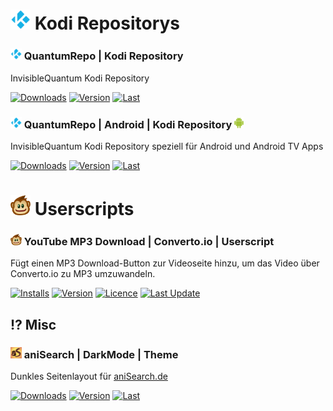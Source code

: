 # <a href="https://github.com/search?q=user%3AInvisibleQuantum+kodi"><img src="icons/kodi.svg" width="32"/></a> Kodi Repositorys

### <a href="../../../repository.quantumrepo"><img src="icons/kodi.svg" width="18"/></a> QuantumRepo | Kodi Repository
InvisibleQuantum Kodi Repository

[![Downloads](https://img.shields.io/github/downloads/invisiblequantum/repository.quantumrepo/total?color=important&label=Downloads&style=flat-square)](../../../repository.quantumrepo/releases/latest)
[![Version](https://img.shields.io/github/v/release/InvisibleQuantum/repository.quantumrepo?color=blue&label=Version&style=flat-square)](#)
[![Last](https://img.shields.io/github/release-date/InvisibleQuantum/repository.quantumrepo?color=blue&label=Letztes%20Update&style=flat-square)](#)<br>



### <a href="../../../repository.quantumrepo.android"><img src="icons/kodi.svg" width="18"/></a> QuantumRepo | Android | Kodi Repository <a href="../../../repository.quantumrepo.android"><img src="icons/android.svg" width="15"/></a>
InvisibleQuantum Kodi Repository speziell für Android und Android TV Apps

[![Downloads](https://img.shields.io/github/downloads/invisiblequantum/repository.quantumrepo.android/total?color=important&label=Downloads&style=flat-square)](../../../repository.quantumrepo.android/releases/latest)
[![Version](https://img.shields.io/github/v/release/InvisibleQuantum/repository.quantumrepo.android?color=blue&label=Version&style=flat-square)](#)
[![Last](https://img.shields.io/github/release-date/InvisibleQuantum/repository.quantumrepo.android?color=blue&label=Letztes%20Update&style=flat-square)](#)<br>

# <a href="https://github.com/search?q=user%3AInvisibleQuantum+userscript"><img src="icons/greasemonkey.svg" width="32"/></a> Userscripts

### <a href="../../../YouTube-MP3-Download-Button-Converto.io-Userscript"><img src="icons/greasemonkey.svg" width="18"/></a> YouTube MP3 Download | Converto.io | Userscript
Fügt einen MP3 Download-Button zur Videoseite hinzu, um das Video über Converto.io zu MP3 umzuwandeln.

[![Installs](https://img.shields.io/badge/dynamic/json?style=flat-square&color=important&label=Installs&query=total_installs&url=https://greasyfork.org/scripts/30633-youtube-mp3-download-converto-io-edge-firefox-chrome-safari-opera.json&cacheSeconds=5)](https://greasyfork.org/scripts/30633)
[![Version](https://img.shields.io/badge/dynamic/json?style=flat-square&color=informational&label=Version&query=version&url=https://greasyfork.org/scripts/30633-youtube-mp3-download-converto-io-edge-firefox-chrome-safari-opera.json&cacheSeconds=5)](#)
[![Licence](https://img.shields.io/badge/dynamic/json?style=flat-square&color=informational&label=Licence&query=license&url=https://greasyfork.org/scripts/30633-youtube-mp3-download-converto-io-edge-firefox-chrome-safari-opera.json&cacheSeconds=5)](#)
[![Last Update](https://img.shields.io/badge/dynamic/json?style=flat-square&color=informational&label=Last%20Update&query=code_updated_at&url=https://greasyfork.org/scripts/30633-youtube-mp3-download-converto-io-edge-firefox-chrome-safari-opera.json&cacheSeconds=5)](#)

## <a href="#"></a>⁉️ Misc

### <a href="../../../anisearch_darkmode"><img src="icons/anisearch.png" width="18"/></a> aniSearch | DarkMode | Theme
Dunkles Seitenlayout für <a href="https://www.anisearch.de/">aniSearch.de</a>

[![Downloads](https://img.shields.io/github/downloads/invisiblequantum/anisearch_darkmode/total?color=important&label=Downloads&style=flat-square)](#)
[![Version](https://img.shields.io/github/v/release/InvisibleQuantum/anisearch_darkmode?color=blue&label=Version&style=flat-square)](#)
[![Last](https://img.shields.io/github/release-date/InvisibleQuantum/anisearch_darkmode?color=blue&label=Letztes%20Update&style=flat-square)](#)<br>
